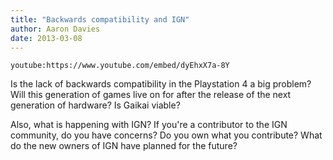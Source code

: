 ```yaml
---
title: "Backwards compatibility and IGN"
author: Aaron Davies
date: 2013-03-08
---
```


`youtube:https://www.youtube.com/embed/dyEhxX7a-8Y`

Is the lack of backwards compatibility in the Playstation 4 a big problem? Will this generation of games live on for after the release of the next generation of hardware? Is Gaikai viable?

Also, what is happening with IGN? If you're a contributor to the IGN community, do you have concerns? Do you own what you contribute? What do the new owners of IGN have planned for the future?
